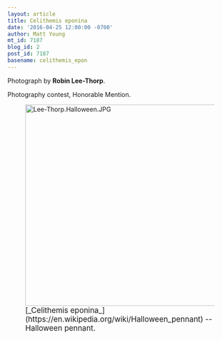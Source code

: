 ```yaml
---
layout: article
title: Celithemis eponina
date: '2016-04-25 12:00:00 -0700'
author: Matt Young
mt_id: 7187
blog_id: 2
post_id: 7187
basename: celithemis_epon
---
```

Photograph by **Robin Lee-Thorp**. 

Photography contest, Honorable Mention.

<figure>
<img src="http://pandasthumb.org/archives/2016/04/24/Lee-Thorp.Halloween.JPG" alt="Lee-Thorp.Halloween.JPG" width="582" height="452" />
<figcaption markdown="span">
<big>[_Celithemis eponina_](https://en.wikipedia.org/wiki/Halloween_pennant) -- Halloween pennant.</big>

</figcaption>
</figure>
